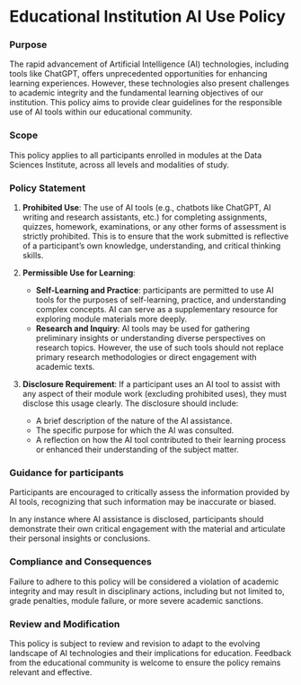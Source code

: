 # **Educational Institution AI Use Policy**

### **Purpose**

The rapid advancement of Artificial Intelligence (AI) technologies, including tools like ChatGPT, offers unprecedented opportunities for enhancing learning experiences. However, these technologies also present challenges to academic integrity and the fundamental learning objectives of our institution. This policy aims to provide clear guidelines for the responsible use of AI tools within our educational community.

### **Scope**

This policy applies to all participants enrolled in modules at the Data Sciences Institute, across all levels and modalities of study.

### **Policy Statement**

1. **Prohibited Use**: The use of AI tools (e.g., chatbots like ChatGPT, AI writing and research assistants, etc.) for completing assignments, quizzes, homework, examinations, or any other forms of assessment is strictly prohibited. This is to ensure that the work submitted is reflective of a participant’s own knowledge, understanding, and critical thinking skills.

2. **Permissible Use for Learning**:
   - **Self-Learning and Practice**: participants are permitted to use AI tools for the purposes of self-learning, practice, and understanding complex concepts. AI can serve as a supplementary resource for exploring module materials more deeply.
   - **Research and Inquiry**: AI tools may be used for gathering preliminary insights or understanding diverse perspectives on research topics. However, the use of such tools should not replace primary research methodologies or direct engagement with academic texts.

3. **Disclosure Requirement**: If a participant uses an AI tool to assist with any aspect of their module work (excluding prohibited uses), they must disclose this usage clearly. The disclosure should include:
   - A brief description of the nature of the AI assistance.
   - The specific purpose for which the AI was consulted.
   - A reflection on how the AI tool contributed to their learning process or enhanced their understanding of the subject matter.

### **Guidance for participants**

Participants are encouraged to critically assess the information provided by AI tools, recognizing that such information may be inaccurate or biased.

In any instance where AI assistance is disclosed, participants should demonstrate their own critical engagement with the material and articulate their personal insights or conclusions.

### **Compliance and Consequences**

Failure to adhere to this policy will be considered a violation of academic integrity and may result in disciplinary actions, including but not limited to, grade penalties, module failure, or more severe academic sanctions.

### **Review and Modification**

This policy is subject to review and revision to adapt to the evolving landscape of AI technologies and their implications for education. Feedback from the educational community is welcome to ensure the policy remains relevant and effective.
